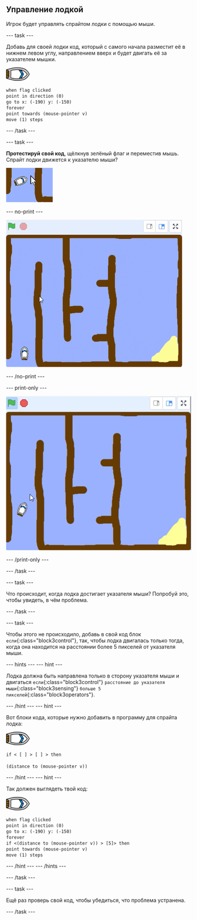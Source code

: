 ## Управление лодкой

Игрок будет управлять спрайтом лодки с помощью мыши.

\--- task \---

Добавь для своей лодки код, который с самого начала разместит её в нижнем левом углу, направлением вверх и будет двигать её за указателем мышки.

![спрайт лодка](images/boat_resize.png)

```blocks3
when flag clicked
point in direction (0)
go to x: (-190) y: (-150)
forever
point towards (mouse-pointer v)
move (1) steps
```

\--- /task \---

\--- task \---

**Протестируй свой код**, щёлкнув зелёный флаг и переместив мышь. Спрайт лодки движется к указателю мыши?

![снимок экрана](images/boat-mouse.png)

\--- no-print \---

![снимок экрана](images/boat-pointer-test-anim.gif)

\--- /no-print \---

\--- print-only \---

![снимок экрана](images/boat-pointer-test-anim.png)

\--- /print-only \---

\--- /task \---

\--- task \---

Что происходит, когда лодка достигает указателя мыши? Попробуй это, чтобы увидеть, в чём проблема.

\--- /task \---

\--- task \---

Чтобы этого не происходило, добавь в свой код блок `если`{:class="block3control"}, так, чтобы лодка двигалась только тогда, когда она находится на расстоянии более 5 пикселей от указателя мыши.

\--- hints \--- \--- hint \---

Лодка должна быть направлена только в сторону указателя мыши и двигаться `если`{:class="block3control"} `расстояние до указателя мыши`{:class="block3sensing"} `больше 5 пикселей`{:class="block3operators"}.

\--- /hint \--- \--- hint \---

Вот блоки кода, которые нужно добавить в программу для спрайта лодка:

![спрайт лодка](images/boat_resize.png)

```blocks3
if < [ ] > [ ] > then

(distance to (mouse-pointer v))
```

\--- /hint \--- \--- hint \---

Так должен выглядеть твой код:

![спрайт лодка](images/boat_resize.png)

```blocks3
when flag clicked
point in direction (0)
go to x: (-190) y: (-150)
forever
if <(distance to (mouse-pointer v)) > [5]> then
point towards (mouse-pointer v)
move (1) steps
```

\--- /hint \--- \--- /hints \---

\--- /task \---

\--- task \---

Ещё раз проверь свой код, чтобы убедиться, что проблема устранена.

\--- /task \---